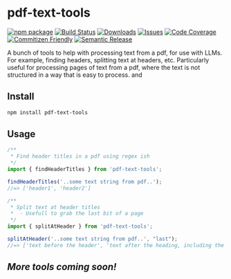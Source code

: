 # pdf-text-tools

[![npm package][npm-img]][npm-url]
[![Build Status][build-img]][build-url]
[![Downloads][downloads-img]][downloads-url]
[![Issues][issues-img]][issues-url]
[![Code Coverage][codecov-img]][codecov-url]
[![Commitizen Friendly][commitizen-img]][commitizen-url]
[![Semantic Release][semantic-release-img]][semantic-release-url]

A bunch of tools to help with processing text from a pdf, for use with LLMs. 
For example, finding headers, splitting text at headers, etc. Particularly useful for processing pages of text from a pdf, where the text is not structured in a way that is easy to process. and

## Install

```bash
npm install pdf-text-tools
```

## Usage

```ts
/**
 * Find header titles in a pdf using regex ish 
 */
import { findHeaderTitles } from 'pdf-text-tools';

findHeaderTitles('..some text string from pdf..');
//=> ['header1', 'header2'] 

/**
 * Split text at header titles
 *  - Usefull to grab the last bit of a page
 */ 
import { splitAtHeader } from 'pdf-text-tools';

splitAtHeader('..some text string from pdf..', "last");
//=> ['text before the header', 'text after the heading, including the header'] 

```

## *More tools coming soon!*

[build-img]:https://github.com/ryansonshine/typescript-npm-package-template/actions/workflows/release.yml/badge.svg
[build-url]:https://github.com/ryansonshine/typescript-npm-package-template/actions/workflows/release.yml
[downloads-img]:https://img.shields.io/npm/dt/typescript-npm-package-template
[downloads-url]:https://www.npmtrends.com/typescript-npm-package-template
[npm-img]:https://img.shields.io/npm/v/typescript-npm-package-template
[npm-url]:https://www.npmjs.com/package/typescript-npm-package-template
[issues-img]:https://img.shields.io/github/issues/ryansonshine/typescript-npm-package-template
[issues-url]:https://github.com/ryansonshine/typescript-npm-package-template/issues
[codecov-img]:https://codecov.io/gh/ryansonshine/typescript-npm-package-template/branch/main/graph/badge.svg
[codecov-url]:https://codecov.io/gh/ryansonshine/typescript-npm-package-template
[semantic-release-img]:https://img.shields.io/badge/%20%20%F0%9F%93%A6%F0%9F%9A%80-semantic--release-e10079.svg
[semantic-release-url]:https://github.com/semantic-release/semantic-release
[commitizen-img]:https://img.shields.io/badge/commitizen-friendly-brightgreen.svg
[commitizen-url]:http://commitizen.github.io/cz-cli/
